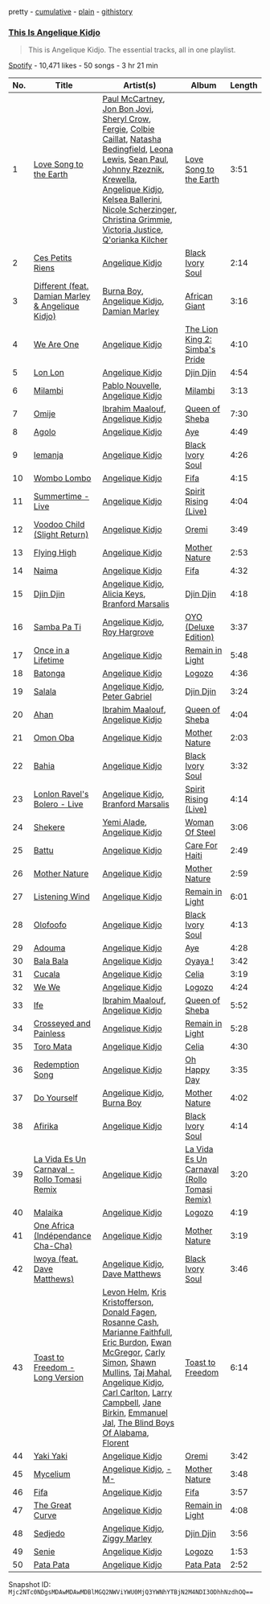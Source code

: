 pretty - [cumulative](/playlists/cumulative/37i9dQZF1DZ06evO2WUSS8.md) - [plain](/playlists/plain/37i9dQZF1DZ06evO2WUSS8) - [githistory](https://github.githistory.xyz/mackorone/spotify-playlist-archive/blob/main/playlists/plain/37i9dQZF1DZ06evO2WUSS8)

### [This Is Angelique Kidjo](https://open.spotify.com/playlist/37i9dQZF1DZ06evO2WUSS8)

> This is Angelique Kidjo\. The essential tracks, all in one playlist.

[Spotify](https://open.spotify.com/user/spotify) - 10,471 likes - 50 songs - 3 hr 21 min

| No. | Title | Artist(s) | Album | Length |
|---|---|---|---|---|
| 1 | [Love Song to the Earth](https://open.spotify.com/track/2Rbq28aQomoEswOXeK27CE) | [Paul McCartney](https://open.spotify.com/artist/4STHEaNw4mPZ2tzheohgXB), [Jon Bon Jovi](https://open.spotify.com/artist/6h2bWHWTJL38N8dqocVaif), [Sheryl Crow](https://open.spotify.com/artist/4TKTii6gnOnUXQHyuo9JaD), [Fergie](https://open.spotify.com/artist/3r17AfJCCUqC9Lf0OAc73G), [Colbie Caillat](https://open.spotify.com/artist/6aZyMrc4doVtZyKNilOmwu), [Natasha Bedingfield](https://open.spotify.com/artist/7o95ZoZt5ZYn31e9z1Hc0a), [Leona Lewis](https://open.spotify.com/artist/5lKZWd6HiSCLfnDGrq9RAm), [Sean Paul](https://open.spotify.com/artist/3Isy6kedDrgPYoTS1dazA9), [Johnny Rzeznik](https://open.spotify.com/artist/6VZlYTq8lqmm4EFmZwK2fQ), [Krewella](https://open.spotify.com/artist/0Cd6nHYwecCNM1sVEXKlYr), [Angelique Kidjo](https://open.spotify.com/artist/51qUDJb5AtQX6jIL4VJx6M), [Kelsea Ballerini](https://open.spotify.com/artist/3RqBeV12Tt7A8xH3zBDDUF), [Nicole Scherzinger](https://open.spotify.com/artist/40xbWSB4JPdOkRyuTDy1oP), [Christina Grimmie](https://open.spotify.com/artist/0Cav8jyZKAHMFbAusOmjku), [Victoria Justice](https://open.spotify.com/artist/2OTfr6S2kuHRYStjt1IkY6), [Q'orianka Kilcher](https://open.spotify.com/artist/1tHm53NBBuFigo0RrjqDfe) | [Love Song to the Earth](https://open.spotify.com/album/5DZQzPTCPCpLGKQrG9iTPl) | 3:51 |
| 2 | [Ces Petits Riens](https://open.spotify.com/track/6oprRIQ5Vis7NXtJUPIQ3w) | [Angelique Kidjo](https://open.spotify.com/artist/51qUDJb5AtQX6jIL4VJx6M) | [Black Ivory Soul](https://open.spotify.com/album/0emSHfQ64wlmh1ziOAw11K) | 2:14 |
| 3 | [Different \(feat\. Damian Marley & Angelique Kidjo\)](https://open.spotify.com/track/6F5bERiTAIAVAP8ZUh0tqE) | [Burna Boy](https://open.spotify.com/artist/3wcj11K77LjEY1PkEazffa), [Angelique Kidjo](https://open.spotify.com/artist/51qUDJb5AtQX6jIL4VJx6M), [Damian Marley](https://open.spotify.com/artist/3QJzdZJYIAcoET1GcfpNGi) | [African Giant](https://open.spotify.com/album/34vlTd4355ddD4q9pPsoqF) | 3:16 |
| 4 | [We Are One](https://open.spotify.com/track/0Jq3THfdtCPER3wAdsDh6S) | [Angelique Kidjo](https://open.spotify.com/artist/51qUDJb5AtQX6jIL4VJx6M) | [The Lion King 2: Simba's Pride](https://open.spotify.com/album/1Qi1XRfG99dwoh7bX1cyQy) | 4:10 |
| 5 | [Lon Lon](https://open.spotify.com/track/2OkyKCr8Mo41hwLBlzI9ci) | [Angelique Kidjo](https://open.spotify.com/artist/51qUDJb5AtQX6jIL4VJx6M) | [Djin Djin](https://open.spotify.com/album/1Bb5UeMGzTX0n8Gm3U86MY) | 4:54 |
| 6 | [Milambi](https://open.spotify.com/track/6Bg9rnY8OXQZOG79lCveyu) | [Pablo Nouvelle](https://open.spotify.com/artist/2OIJq28O1lXrZ2x3NGSk8P), [Angelique Kidjo](https://open.spotify.com/artist/51qUDJb5AtQX6jIL4VJx6M) | [Milambi](https://open.spotify.com/album/4D4QOUYRQ98dXcmNHAAS7q) | 3:13 |
| 7 | [Omije](https://open.spotify.com/track/66nZxjiOXRNRu4PziSyf7A) | [Ibrahim Maalouf](https://open.spotify.com/artist/0NSO0g40h9CTj13hKPskeb), [Angelique Kidjo](https://open.spotify.com/artist/51qUDJb5AtQX6jIL4VJx6M) | [Queen of Sheba](https://open.spotify.com/album/0HRNVgQeS6Ue3R1MwLdBQB) | 7:30 |
| 8 | [Agolo](https://open.spotify.com/track/0epThWIIEZZBBwDaHoMBBz) | [Angelique Kidjo](https://open.spotify.com/artist/51qUDJb5AtQX6jIL4VJx6M) | [Aye](https://open.spotify.com/album/1FmjOQhxwxC0flGj4PNdza) | 4:49 |
| 9 | [Iemanja](https://open.spotify.com/track/6G4KjSrcdbzrdh1SOMBXZ0) | [Angelique Kidjo](https://open.spotify.com/artist/51qUDJb5AtQX6jIL4VJx6M) | [Black Ivory Soul](https://open.spotify.com/album/0emSHfQ64wlmh1ziOAw11K) | 4:26 |
| 10 | [Wombo Lombo](https://open.spotify.com/track/1Sv9rQgh9qrbeJVHKGTfCM) | [Angelique Kidjo](https://open.spotify.com/artist/51qUDJb5AtQX6jIL4VJx6M) | [Fifa](https://open.spotify.com/album/5giLSbodWJ1gDHPgJIKVLm) | 4:15 |
| 11 | [Summertime \- Live](https://open.spotify.com/track/17m83WZGqAfGpnNUbpCDqF) | [Angelique Kidjo](https://open.spotify.com/artist/51qUDJb5AtQX6jIL4VJx6M) | [Spirit Rising \(Live\)](https://open.spotify.com/album/0eWhzAxYEfHZ5nni4b3038) | 4:04 |
| 12 | [Voodoo Child \(Slight Return\)](https://open.spotify.com/track/58dd55dzYZDoXVZgBlHbIR) | [Angelique Kidjo](https://open.spotify.com/artist/51qUDJb5AtQX6jIL4VJx6M) | [Oremi](https://open.spotify.com/album/5qmp5Q8tcg2VIJ5mVctnAC) | 3:49 |
| 13 | [Flying High](https://open.spotify.com/track/7bNc9SJKRyxkYbY0YRiMZS) | [Angelique Kidjo](https://open.spotify.com/artist/51qUDJb5AtQX6jIL4VJx6M) | [Mother Nature](https://open.spotify.com/album/3phDjtPilkdOx6nr66aXC5) | 2:53 |
| 14 | [Naima](https://open.spotify.com/track/55srfvDH9udEULKjkDKgUP) | [Angelique Kidjo](https://open.spotify.com/artist/51qUDJb5AtQX6jIL4VJx6M) | [Fifa](https://open.spotify.com/album/5giLSbodWJ1gDHPgJIKVLm) | 4:32 |
| 15 | [Djin Djin](https://open.spotify.com/track/5N1mTgADSRUVGo7CAin1qc) | [Angelique Kidjo](https://open.spotify.com/artist/51qUDJb5AtQX6jIL4VJx6M), [Alicia Keys](https://open.spotify.com/artist/3DiDSECUqqY1AuBP8qtaIa), [Branford Marsalis](https://open.spotify.com/artist/1gPY6jETlC02stpXOUmSBH) | [Djin Djin](https://open.spotify.com/album/1Bb5UeMGzTX0n8Gm3U86MY) | 4:18 |
| 16 | [Samba Pa Ti](https://open.spotify.com/track/0mxw8CSbJW5jBQonH7Y4Cv) | [Angelique Kidjo](https://open.spotify.com/artist/51qUDJb5AtQX6jIL4VJx6M), [Roy Hargrove](https://open.spotify.com/artist/49zXTngyUTielHTbbH5YKs) | [OYO \(Deluxe Edition\)](https://open.spotify.com/album/6UcZyvaymagvEIKf1xSwU3) | 3:37 |
| 17 | [Once in a Lifetime](https://open.spotify.com/track/5nXXJeSf9MeDmUmEoafgOH) | [Angelique Kidjo](https://open.spotify.com/artist/51qUDJb5AtQX6jIL4VJx6M) | [Remain in Light](https://open.spotify.com/album/4RWSXCDIk9HDCAjRFTPVcn) | 5:48 |
| 18 | [Batonga](https://open.spotify.com/track/2U4kiDoSsCKBXHIWTZ8ugu) | [Angelique Kidjo](https://open.spotify.com/artist/51qUDJb5AtQX6jIL4VJx6M) | [Logozo](https://open.spotify.com/album/1zQ3u7t7FV8nQDg0LMN5pw) | 4:36 |
| 19 | [Salala](https://open.spotify.com/track/1AwNQDoTIfpJ2GxwRvyPUN) | [Angelique Kidjo](https://open.spotify.com/artist/51qUDJb5AtQX6jIL4VJx6M), [Peter Gabriel](https://open.spotify.com/artist/7C4sUpWGlTy7IANjruj02I) | [Djin Djin](https://open.spotify.com/album/1Bb5UeMGzTX0n8Gm3U86MY) | 3:24 |
| 20 | [Ahan](https://open.spotify.com/track/2g1PzerypMGvjcR518ZGNv) | [Ibrahim Maalouf](https://open.spotify.com/artist/0NSO0g40h9CTj13hKPskeb), [Angelique Kidjo](https://open.spotify.com/artist/51qUDJb5AtQX6jIL4VJx6M) | [Queen of Sheba](https://open.spotify.com/album/0HRNVgQeS6Ue3R1MwLdBQB) | 4:04 |
| 21 | [Omon Oba](https://open.spotify.com/track/2E85UM4qvRKVuYDwEfFif3) | [Angelique Kidjo](https://open.spotify.com/artist/51qUDJb5AtQX6jIL4VJx6M) | [Mother Nature](https://open.spotify.com/album/3phDjtPilkdOx6nr66aXC5) | 2:03 |
| 22 | [Bahia](https://open.spotify.com/track/0FBELKNPRyQZ5XDG2V5vgI) | [Angelique Kidjo](https://open.spotify.com/artist/51qUDJb5AtQX6jIL4VJx6M) | [Black Ivory Soul](https://open.spotify.com/album/0emSHfQ64wlmh1ziOAw11K) | 3:32 |
| 23 | [Lonlon Ravel's Bolero \- Live](https://open.spotify.com/track/6rFMgbTxcAGRowwfZfzmfB) | [Angelique Kidjo](https://open.spotify.com/artist/51qUDJb5AtQX6jIL4VJx6M), [Branford Marsalis](https://open.spotify.com/artist/1gPY6jETlC02stpXOUmSBH) | [Spirit Rising \(Live\)](https://open.spotify.com/album/0eWhzAxYEfHZ5nni4b3038) | 4:14 |
| 24 | [Shekere](https://open.spotify.com/track/5SQPU5uLfvdznF43W5guwW) | [Yemi Alade](https://open.spotify.com/artist/7fKO99ryLDo8VocdtVvwZW), [Angelique Kidjo](https://open.spotify.com/artist/51qUDJb5AtQX6jIL4VJx6M) | [Woman Of Steel](https://open.spotify.com/album/7y9bUCH7reYKiVEUs8FUV4) | 3:06 |
| 25 | [Battu](https://open.spotify.com/track/7rCfUR12fVhth4IyT04Wuv) | [Angelique Kidjo](https://open.spotify.com/artist/51qUDJb5AtQX6jIL4VJx6M) | [Care For Haiti](https://open.spotify.com/album/5o4KCZHnzOSH9CiNg4GUku) | 2:49 |
| 26 | [Mother Nature](https://open.spotify.com/track/09UiY7Lj5ircmWblcX2sF6) | [Angelique Kidjo](https://open.spotify.com/artist/51qUDJb5AtQX6jIL4VJx6M) | [Mother Nature](https://open.spotify.com/album/3phDjtPilkdOx6nr66aXC5) | 2:59 |
| 27 | [Listening Wind](https://open.spotify.com/track/2vh0Wy3Jvyy3vy6X9S4FgU) | [Angelique Kidjo](https://open.spotify.com/artist/51qUDJb5AtQX6jIL4VJx6M) | [Remain in Light](https://open.spotify.com/album/4RWSXCDIk9HDCAjRFTPVcn) | 6:01 |
| 28 | [Olofoofo](https://open.spotify.com/track/394xrmhtbDhnh682wbPJgk) | [Angelique Kidjo](https://open.spotify.com/artist/51qUDJb5AtQX6jIL4VJx6M) | [Black Ivory Soul](https://open.spotify.com/album/7pR9BKlxr6IlLhkf4Oc1eB) | 4:13 |
| 29 | [Adouma](https://open.spotify.com/track/3OEDBmjoVo9OptRZKvdFpo) | [Angelique Kidjo](https://open.spotify.com/artist/51qUDJb5AtQX6jIL4VJx6M) | [Aye](https://open.spotify.com/album/1FmjOQhxwxC0flGj4PNdza) | 4:28 |
| 30 | [Bala Bala](https://open.spotify.com/track/4fY90F0MrBT2EPXqYgfAMv) | [Angelique Kidjo](https://open.spotify.com/artist/51qUDJb5AtQX6jIL4VJx6M) | [Oyaya !](https://open.spotify.com/album/5RnEFNyd3XdDRWTJE2qiW8) | 3:42 |
| 31 | [Cucala](https://open.spotify.com/track/1W2br69NXrIXRt0hEymD3z) | [Angelique Kidjo](https://open.spotify.com/artist/51qUDJb5AtQX6jIL4VJx6M) | [Celia](https://open.spotify.com/album/0RV0acsVSRtBj0ngVHfzDD) | 3:19 |
| 32 | [We We](https://open.spotify.com/track/5QkeHNln4J9O3kEkxLZWey) | [Angelique Kidjo](https://open.spotify.com/artist/51qUDJb5AtQX6jIL4VJx6M) | [Logozo](https://open.spotify.com/album/1zQ3u7t7FV8nQDg0LMN5pw) | 4:24 |
| 33 | [Ife](https://open.spotify.com/track/6zfQjiEITpwiTf5qragUNj) | [Ibrahim Maalouf](https://open.spotify.com/artist/0NSO0g40h9CTj13hKPskeb), [Angelique Kidjo](https://open.spotify.com/artist/51qUDJb5AtQX6jIL4VJx6M) | [Queen of Sheba](https://open.spotify.com/album/0HRNVgQeS6Ue3R1MwLdBQB) | 5:52 |
| 34 | [Crosseyed and Painless](https://open.spotify.com/track/4Mv2cCZWORGFV6rbiRCWZX) | [Angelique Kidjo](https://open.spotify.com/artist/51qUDJb5AtQX6jIL4VJx6M) | [Remain in Light](https://open.spotify.com/album/4RWSXCDIk9HDCAjRFTPVcn) | 5:28 |
| 35 | [Toro Mata](https://open.spotify.com/track/6BgKLB3tbI3RbbWnLuA7qG) | [Angelique Kidjo](https://open.spotify.com/artist/51qUDJb5AtQX6jIL4VJx6M) | [Celia](https://open.spotify.com/album/0RV0acsVSRtBj0ngVHfzDD) | 4:30 |
| 36 | [Redemption Song](https://open.spotify.com/track/4ADxDfrGrTw6D1slX8wUVS) | [Angelique Kidjo](https://open.spotify.com/artist/51qUDJb5AtQX6jIL4VJx6M) | [Oh Happy Day](https://open.spotify.com/album/5JpbIBWZZOq79iipDBRtaq) | 3:35 |
| 37 | [Do Yourself](https://open.spotify.com/track/2yNfqf0Sty6D2INZFohjHc) | [Angelique Kidjo](https://open.spotify.com/artist/51qUDJb5AtQX6jIL4VJx6M), [Burna Boy](https://open.spotify.com/artist/3wcj11K77LjEY1PkEazffa) | [Mother Nature](https://open.spotify.com/album/3phDjtPilkdOx6nr66aXC5) | 4:02 |
| 38 | [Afirika](https://open.spotify.com/track/1EAZC4QpvwM5tbeZmoLun1) | [Angelique Kidjo](https://open.spotify.com/artist/51qUDJb5AtQX6jIL4VJx6M) | [Black Ivory Soul](https://open.spotify.com/album/0emSHfQ64wlmh1ziOAw11K) | 4:14 |
| 39 | [La Vida Es Un Carnaval \- Rollo Tomasi Remix](https://open.spotify.com/track/4VOYh2yzGAvclUpTE8Yy6e) | [Angelique Kidjo](https://open.spotify.com/artist/51qUDJb5AtQX6jIL4VJx6M) | [La Vida Es Un Carnaval \(Rollo Tomasi Remix\)](https://open.spotify.com/album/2QuHH0lBOUJ0jO5d1PlvVY) | 3:20 |
| 40 | [Malaika](https://open.spotify.com/track/0tODdphY94KVzwtO3pm1fY) | [Angelique Kidjo](https://open.spotify.com/artist/51qUDJb5AtQX6jIL4VJx6M) | [Logozo](https://open.spotify.com/album/1zQ3u7t7FV8nQDg0LMN5pw) | 4:19 |
| 41 | [One Africa \(Indépendance Cha\-Cha\)](https://open.spotify.com/track/5puDqgLkZPggQNQ5sti2RK) | [Angelique Kidjo](https://open.spotify.com/artist/51qUDJb5AtQX6jIL4VJx6M) | [Mother Nature](https://open.spotify.com/album/3phDjtPilkdOx6nr66aXC5) | 3:19 |
| 42 | [Iwoya \(feat\. Dave Matthews\)](https://open.spotify.com/track/69Fn1hfYXOe8qJxqzsl9gE) | [Angelique Kidjo](https://open.spotify.com/artist/51qUDJb5AtQX6jIL4VJx6M), [Dave Matthews](https://open.spotify.com/artist/13vQloYd6mP7V1mVwKJwS2) | [Black Ivory Soul](https://open.spotify.com/album/0emSHfQ64wlmh1ziOAw11K) | 3:46 |
| 43 | [Toast to Freedom \- Long Version](https://open.spotify.com/track/0SQPaGnphdxWDKJxtQ7NY5) | [Levon Helm](https://open.spotify.com/artist/1PWHsS9haruM3AEebZuGs9), [Kris Kristofferson](https://open.spotify.com/artist/0vYQRW5LIDeYQOccTviQNX), [Donald Fagen](https://open.spotify.com/artist/0S1SjYebdSaiMpI8xSW2Wb), [Rosanne Cash](https://open.spotify.com/artist/6lx6XS8umFqYRVbBErx9fE), [Marianne Faithfull](https://open.spotify.com/artist/7mlge4peaoNgzTsY6M32RB), [Eric Burdon](https://open.spotify.com/artist/3miNucraVWk4hdVsIxn7id), [Ewan McGregor](https://open.spotify.com/artist/105Paee9vmV5rfLSG652e1), [Carly Simon](https://open.spotify.com/artist/4FtSnMlCVxCswABUmdhwpm), [Shawn Mullins](https://open.spotify.com/artist/4TROLx8HvrnfGGNo2ngL2N), [Taj Mahal](https://open.spotify.com/artist/1aTDTChWWyiJH3SEnYrdVp), [Angelique Kidjo](https://open.spotify.com/artist/51qUDJb5AtQX6jIL4VJx6M), [Carl Carlton](https://open.spotify.com/artist/73WQWI3988afuKynwOhyuE), [Larry Campbell](https://open.spotify.com/artist/3H4hGe57907k53oCONU1ZR), [Jane Birkin](https://open.spotify.com/artist/4XYH5Be5pn1qkxhfaID3J5), [Emmanuel Jal](https://open.spotify.com/artist/2yWskGGwMOlBGeIAVgfsgm), [The Blind Boys Of Alabama](https://open.spotify.com/artist/5TVL4FXEntBYZb3ujyt6fH), [Florent](https://open.spotify.com/artist/0xbL5HzY6pDKOHm7RYURNQ) | [Toast to Freedom](https://open.spotify.com/album/3kvEJ7NfjBXi43bW7FF9PC) | 6:14 |
| 44 | [Yaki Yaki](https://open.spotify.com/track/5TJIFSsCxzigJUqomAfd4B) | [Angelique Kidjo](https://open.spotify.com/artist/51qUDJb5AtQX6jIL4VJx6M) | [Oremi](https://open.spotify.com/album/5qmp5Q8tcg2VIJ5mVctnAC) | 3:42 |
| 45 | [Mycelium](https://open.spotify.com/track/6maTtCz6fwZGY6QTBXXsvv) | [Angelique Kidjo](https://open.spotify.com/artist/51qUDJb5AtQX6jIL4VJx6M), [\-M\-](https://open.spotify.com/artist/6soPpJHlCtN6SY8pWlfbC6) | [Mother Nature](https://open.spotify.com/album/3phDjtPilkdOx6nr66aXC5) | 3:48 |
| 46 | [Fifa](https://open.spotify.com/track/35NQTarBzSMdsGKkGqUOy4) | [Angelique Kidjo](https://open.spotify.com/artist/51qUDJb5AtQX6jIL4VJx6M) | [Fifa](https://open.spotify.com/album/5giLSbodWJ1gDHPgJIKVLm) | 3:57 |
| 47 | [The Great Curve](https://open.spotify.com/track/0Fi5C4uBEW6kNG6UF2ahm0) | [Angelique Kidjo](https://open.spotify.com/artist/51qUDJb5AtQX6jIL4VJx6M) | [Remain in Light](https://open.spotify.com/album/4RWSXCDIk9HDCAjRFTPVcn) | 4:08 |
| 48 | [Sedjedo](https://open.spotify.com/track/7gb6UolAvBNPad7IIXLoAB) | [Angelique Kidjo](https://open.spotify.com/artist/51qUDJb5AtQX6jIL4VJx6M), [Ziggy Marley](https://open.spotify.com/artist/0o0rlxlC3ApLWsxFkUjMXc) | [Djin Djin](https://open.spotify.com/album/1Bb5UeMGzTX0n8Gm3U86MY) | 3:56 |
| 49 | [Senie](https://open.spotify.com/track/4q8o0Ri8QDQ1dQ7QL7VYul) | [Angelique Kidjo](https://open.spotify.com/artist/51qUDJb5AtQX6jIL4VJx6M) | [Logozo](https://open.spotify.com/album/1zQ3u7t7FV8nQDg0LMN5pw) | 1:53 |
| 50 | [Pata Pata](https://open.spotify.com/track/55dFmFmGpUIAIM41VeGgAw) | [Angelique Kidjo](https://open.spotify.com/artist/51qUDJb5AtQX6jIL4VJx6M) | [Pata Pata](https://open.spotify.com/album/43yhCd13mFeiOKLCo6bTUL) | 2:52 |

Snapshot ID: `Mjc2NTc0NDgsMDAwMDAwMDBlMGQ2NWViYWU0MjQ3YWNhYTBjN2M4NDI3ODhhNzdhOQ==`
